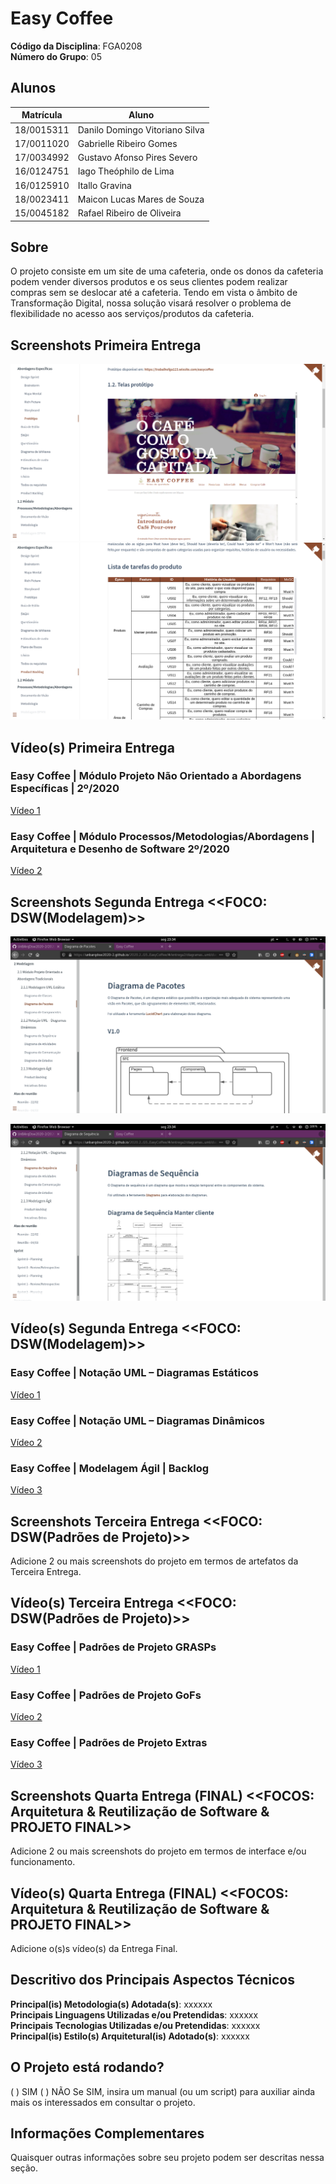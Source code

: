 # Easy Coffee

**Código da Disciplina**: FGA0208<br>
**Número do Grupo**: 05<br>

## Alunos
|Matrícula | Aluno |
| -- | -- |
| 18/0015311  |  Danilo Domingo Vitoriano Silva  |
| 17/0011020  |  Gabrielle Ribeiro Gomes |
| 17/0034992  |  Gustavo Afonso Pires Severo |
| 16/0124751  |  Iago Theóphilo de Lima |
| 16/0125910  |  Itallo Gravina |
| 18/0023411  |  Maicon Lucas Mares de Souza |
| 15/0045182  |  Rafael Ribeiro de Oliveira |

## Sobre 
O projeto consiste em um site de uma cafeteria, onde os donos da cafeteria podem vender diversos produtos e os seus clientes podem realizar compras sem se deslocar até a cafeteria. Tendo em vista o âmbito de Transformação Digital, nossa solução visará resolver o problema de flexibilidade no acesso aos serviços/produtos da cafeteria.

## Screenshots Primeira Entrega
![alt text](https://raw.githubusercontent.com/UnBArqDsw2020-2/2020.2_G5_EasyCoffee/master/docs/entrega1/img/Captura%20de%20tela%20de%202021-02-19%2021-45-10.png)
![alt text](https://raw.githubusercontent.com/UnBArqDsw2020-2/2020.2_G5_EasyCoffee/master/docs/entrega1/img/Captura%20de%20tela%20de%202021-02-19%2021-52-21.png)

## Vídeo(s) Primeira Entrega

### Easy Coffee  | Módulo Projeto Não Orientado a Abordagens Específicas | 2º/2020
[Vídeo 1](https://www.youtube.com/embed/cVBDfov2Z8k)

### Easy Coffee | Módulo Processos/Metodologias/Abordagens | Arquitetura e Desenho de Software 2º/2020
[Vídeo 2](https://www.youtube.com/embed/9V6OZ4iW42g)

## Screenshots Segunda Entrega <<FOCO: DSW(Modelagem)>>
![alt text](docs/img/pacotes.png)

![alt text](docs/img/sequencia.png)

## Vídeo(s) Segunda Entrega <<FOCO: DSW(Modelagem)>>

### Easy Coffee  | Notação UML – Diagramas Estáticos
[Vídeo 1](https://www.youtube.com/watch?v=ZT_EMas2XfU)

### Easy Coffee  | Notação UML – Diagramas Dinâmicos 
[Vídeo 2](https://www.youtube.com/watch?v=gQrbI0ahZyA)

### Easy Coffee  | Modelagem Ágil | Backlog
[Vídeo 3](https://www.youtube.com/watch?v=oxgikbByJzM)

## Screenshots Terceira Entrega <<FOCO: DSW(Padrões de Projeto)>>
Adicione 2 ou mais screenshots do projeto em termos de artefatos da Terceira Entrega.

## Vídeo(s) Terceira Entrega <<FOCO: DSW(Padrões de Projeto)>>

### Easy Coffee | Padrões de Projeto GRASPs
[Vídeo 1]()

### Easy Coffee | Padrões de Projeto GoFs
[Vídeo 2]()

### Easy Coffee | Padrões de Projeto Extras
[Vídeo 3]()

## Screenshots Quarta Entrega (FINAL) <<FOCOS: Arquitetura & Reutilização de Software & PROJETO FINAL>>
Adicione 2 ou mais screenshots do projeto em termos de interface e/ou funcionamento.

## Vídeo(s) Quarta Entrega (FINAL) <<FOCOS: Arquitetura & Reutilização de Software & PROJETO FINAL>>
Adicione o(s)s vídeo(s) da Entrega Final.

## Descritivo dos Principais Aspectos Técnicos 
**Principal(is) Metodologia(s) Adotada(s)**: xxxxxx<br>
**Principais Linguagens Utilizadas e/ou Pretendidas**: xxxxxx<br>
**Principais Tecnologias Utilizadas e/ou Pretendidas**: xxxxxx<br>
**Principal(is) Estilo(s) Arquitetural(is) Adotado(s)**: xxxxxx<br>

## O Projeto está rodando?
( ) SIM
( ) NÃO
Se SIM, insira um manual (ou um script) para auxiliar ainda mais os interessados em consultar o projeto.

## Informações Complementares 
Quaisquer outras informações sobre seu projeto podem ser descritas nessa seção.
